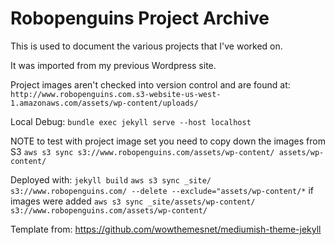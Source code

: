 # Robopenguins Project Archive

This is used to document the various projects that I've worked on.

It was imported from my previous Wordpress site.

Project images aren't checked into version control and are found at:
`http://www.robopenguins.com.s3-website-us-west-1.amazonaws.com/assets/wp-content/uploads/`

Local Debug:
`bundle exec jekyll serve --host localhost`

NOTE to test with project image set you need to copy down the images from S3
`aws s3 sync s3://www.robopenguins.com/assets/wp-content/ assets/wp-content/`

Deployed with:
`jekyll build`
`aws s3 sync _site/ s3://www.robopenguins.com/ --delete --exclude="assets/wp-content/*`
if images were added
`aws s3 sync _site/assets/wp-content/ s3://www.robopenguins.com/assets/wp-content/`


Template from:
https://github.com/wowthemesnet/mediumish-theme-jekyll
